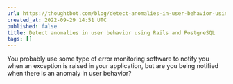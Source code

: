 ```yaml
---
url: https://thoughtbot.com/blog/detect-anomalies-in-user-behavior-using-rails-and-postgresql
created_at: 2022-09-29 14:51 UTC
published: false
title: Detect anomalies in user behavior using Rails and PostgreSQL
tags: []
---
```


You probably use some type of error monitoring software to notify you when an exception is raised in your application, but are you being notified when there is an anomaly in user behavior?
